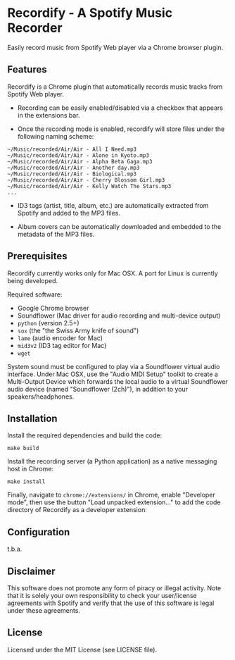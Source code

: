 # Recordify - A Spotify Music Recorder

Easily record music from Spotify Web player via a Chrome browser plugin.

## Features

Recordify is a Chrome plugin that automatically records music tracks from Spotify Web player.

* Recording can be easily enabled/disabled via a checkbox that appears in the extensions bar.

* Once the recording mode is enabled, recordify will store files under the following naming scheme:

```
~/Music/recorded/Air/Air - All I Need.mp3
~/Music/recorded/Air/Air - Alone in Kyoto.mp3
~/Music/recorded/Air/Air - Alpha Beta Gaga.mp3
~/Music/recorded/Air/Air - Another day.mp3
~/Music/recorded/Air/Air - Biological.mp3
~/Music/recorded/Air/Air - Cherry Blossom Girl.mp3
~/Music/recorded/Air/Air - Kelly Watch The Stars.mp3
...
```

* ID3 tags (artist, title, album, etc.) are automatically extracted from Spotify and added to the MP3 files.

* Album covers can be automatically downloaded and embedded to the metadata of the MP3 files.

## Prerequisites

Recordify currently works only for Mac OSX. A port for Linux is currently being developed.

Required software:
* Google Chrome browser
* Soundflower (Mac driver for audio recording and multi-device output)
* `python` (version 2.5+)
* `sox` (the "the Swiss Army knife of sound")
* `lame` (audio encoder for Mac)
* `mid3v2` (ID3 tag editor for Mac)
* `wget`

System sound must be configured to play via a Soundflower virtual audio interface. Under Mac
OSX, use the "Audio MIDI Setup" toolkit to create a Multi-Output Device which forwards
the local audio to a virtual Soundflower audio device (named "Soundflower (2ch)"),
in addition to your speakers/headphones.

## Installation

Install the required dependencies and build the code:

```
make build
```

Install the recording server (a Python application) as a native messaging host in Chrome:

```
make install
```

Finally, navigate to `chrome://extensions/` in Chrome, enable "Developer mode", then use the button
"Load unpacked extension..." to add the code directory of Recordify as a developer extension:

## Configuration

t.b.a.

## Disclaimer

This software does not promote any form of piracy or illegal activity. Note that it is solely
your own responsibility to check your user/license agreements with Spotify and verify that the
use of this software is legal under these agreements.

## License

Licensed under the MIT License (see LICENSE file).
